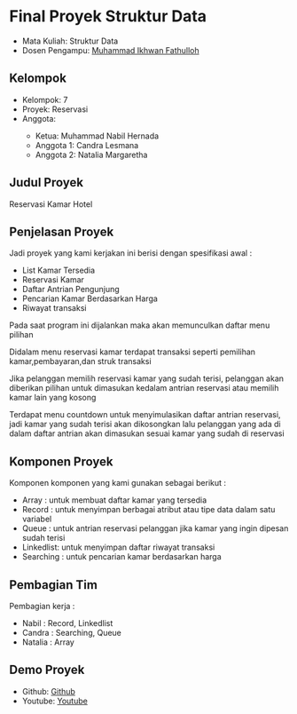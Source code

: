 # Final Proyek Struktur Data
<ul>
  <li>Mata Kuliah: Struktur Data</li>
  <li>Dosen Pengampu: <a href="https://github.com/Muhammad-Ikhwan-Fathulloh">Muhammad Ikhwan Fathulloh</a></li>
</ul>

## Kelompok
<ul>
  <li>Kelompok: 7</li>
  <li>Proyek: Reservasi</li>
  <li>Anggota:</li>
  <ul>
    <li>Ketua: Muhammad Nabil Hernada </a></li>
    <li>Anggota 1: Candra Lesmana</a></li>
    <li>Anggota 2: Natalia Margaretha</a></li>
  </ul>
</ul>

## Judul Proyek
<p>Reservasi Kamar Hotel</p>

## Penjelasan Proyek
<p>Jadi proyek yang kami kerjakan ini berisi dengan spesifikasi awal : </p>
<ul>
  <li>List Kamar Tersedia</li>
  <li>Reservasi Kamar</li>
  <li>Daftar Antrian Pengunjung</li>
  <li>Pencarian Kamar Berdasarkan Harga</li>
  <li>Riwayat transaksi</li></li>
</ul>

<p>Pada saat program ini dijalankan maka akan memunculkan daftar menu pilihan</p>
<p>Didalam menu reservasi kamar terdapat transaksi seperti pemilihan kamar,pembayaran,dan struk transaksi</p>
<p>Jika pelanggan memilih reservasi kamar yang sudah terisi, pelanggan akan diberikan pilihan untuk dimasukan kedalam antrian reservasi atau memilih kamar lain yang kosong</p>
<p>Terdapat menu countdown untuk menyimulasikan daftar antrian reservasi, jadi kamar yang sudah terisi akan dikosongkan lalu pelanggan yang ada di dalam daftar antrian akan dimasukan sesuai kamar yang sudah di reservasi</p>

## Komponen Proyek
<p>Komponen komponen yang kami gunakan sebagai berikut :</p>
<ul>
  <li>Array : untuk membuat daftar kamar yang tersedia</li>
  <li>Record : untuk menyimpan berbagai atribut atau tipe data dalam satu variabel</li>
  <li>Queue : untuk antrian reservasi pelanggan jika kamar yang ingin dipesan sudah terisi</li>
  <li>Linkedlist: untuk menyimpan daftar riwayat transaksi</li>
  <li>Searching : untuk pencarian kamar berdasarkan harga</li>
</ul>

## Pembagian Tim
<p>Pembagian kerja : </p>
<ul>
  <li>Nabil : Record, Linkedlist</li>
  <li>Candra : Searching, Queue</li>
  <li>Natalia : Array</li>
</ul>

## Demo Proyek
<ul>
  <li>Github: <a href="https://github.com/RhnFdly/Struktur-data_1_Sistem-Penjualan">Github</a></li>
  <li>Youtube: <a href="">Youtube</a></li>
</ul>
